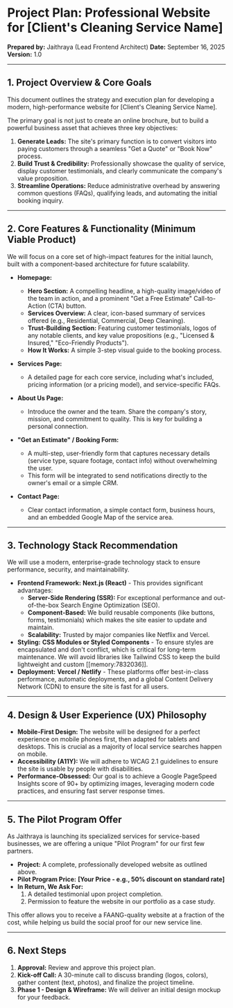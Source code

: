 # Project Plan: Professional Website for [Client's Cleaning Service Name]

**Prepared by:** Jaithraya (Lead Frontend Architect)
**Date:** September 16, 2025
**Version:** 1.0

---

## 1. Project Overview & Core Goals

This document outlines the strategy and execution plan for developing a modern, high-performance website for [Client's Cleaning Service Name].

The primary goal is not just to create an online brochure, but to build a powerful business asset that achieves three key objectives:

1.  **Generate Leads:** The site's primary function is to convert visitors into paying customers through a seamless "Get a Quote" or "Book Now" process.
2.  **Build Trust & Credibility:** Professionally showcase the quality of service, display customer testimonials, and clearly communicate the company's value proposition.
3.  **Streamline Operations:** Reduce administrative overhead by answering common questions (FAQs), qualifying leads, and automating the initial booking inquiry.

---

## 2. Core Features & Functionality (Minimum Viable Product)

We will focus on a core set of high-impact features for the initial launch, built with a component-based architecture for future scalability.

*   **Homepage:**
    *   **Hero Section:** A compelling headline, a high-quality image/video of the team in action, and a prominent "Get a Free Estimate" Call-to-Action (CTA) button.
    *   **Services Overview:** A clear, icon-based summary of services offered (e.g., Residential, Commercial, Deep Cleaning).
    *   **Trust-Building Section:** Featuring customer testimonials, logos of any notable clients, and key value propositions (e.g., "Licensed & Insured," "Eco-Friendly Products").
    *   **How It Works:** A simple 3-step visual guide to the booking process.

*   **Services Page:**
    *   A detailed page for each core service, including what's included, pricing information (or a pricing model), and service-specific FAQs.

*   **About Us Page:**
    *   Introduce the owner and the team. Share the company's story, mission, and commitment to quality. This is key for building a personal connection.

*   **"Get an Estimate" / Booking Form:**
    *   A multi-step, user-friendly form that captures necessary details (service type, square footage, contact info) without overwhelming the user.
    *   This form will be integrated to send notifications directly to the owner's email or a simple CRM.

*   **Contact Page:**
    *   Clear contact information, a simple contact form, business hours, and an embedded Google Map of the service area.

---

## 3. Technology Stack Recommendation

We will use a modern, enterprise-grade technology stack to ensure performance, security, and maintainability.

*   **Frontend Framework:** **Next.js (React)** - This provides significant advantages:
    *   **Server-Side Rendering (SSR):** For exceptional performance and out-of-the-box Search Engine Optimization (SEO).
    *   **Component-Based:** We build reusable components (like buttons, forms, testimonials) which makes the site easier to update and maintain.
    *   **Scalability:** Trusted by major companies like Netflix and Vercel.
*   **Styling:** **CSS Modules or Styled Components** - To ensure styles are encapsulated and don't conflict, which is critical for long-term maintenance. We will avoid libraries like Tailwind CSS to keep the build lightweight and custom [[memory:7832036]].
*   **Deployment:** **Vercel / Netlify** - These platforms offer best-in-class performance, automatic deployments, and a global Content Delivery Network (CDN) to ensure the site is fast for all users.

---

## 4. Design & User Experience (UX) Philosophy

*   **Mobile-First Design:** The website will be designed for a perfect experience on mobile phones first, then adapted for tablets and desktops. This is crucial as a majority of local service searches happen on mobile.
*   **Accessibility (A11Y):** We will adhere to WCAG 2.1 guidelines to ensure the site is usable by people with disabilities.
*   **Performance-Obsessed:** Our goal is to achieve a Google PageSpeed Insights score of 90+ by optimizing images, leveraging modern code practices, and ensuring fast server response times.

---

## 5. The Pilot Program Offer

As Jaithraya is launching its specialized services for service-based businesses, we are offering a unique "Pilot Program" for our first few partners.

*   **Project:** A complete, professionally developed website as outlined above.
*   **Pilot Program Price:** **[Your Price - e.g., 50% discount on standard rate]**
*   **In Return, We Ask For:**
    1.  A detailed testimonial upon project completion.
    2.  Permission to feature the website in our portfolio as a case study.

This offer allows you to receive a FAANG-quality website at a fraction of the cost, while helping us build the social proof for our new service line.

---

## 6. Next Steps

1.  **Approval:** Review and approve this project plan.
2.  **Kick-off Call:** A 30-minute call to discuss branding (logos, colors), gather content (text, photos), and finalize the project timeline.
3.  **Phase 1 - Design & Wireframe:** We will deliver an initial design mockup for your feedback.
